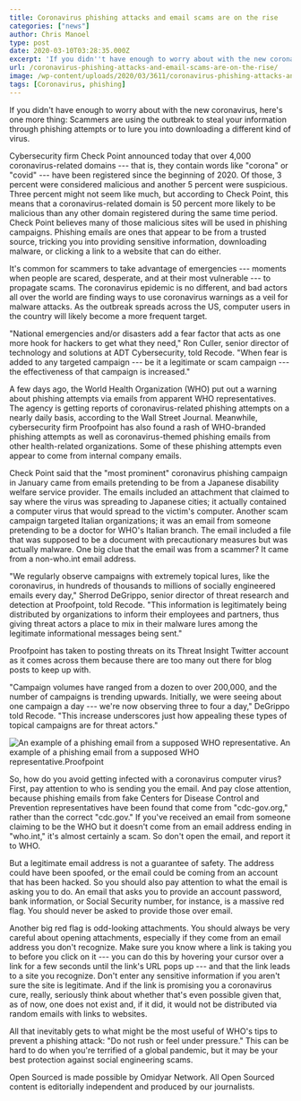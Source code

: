 ```yaml
---
title: Coronavirus phishing attacks and email scams are on the rise
categories: ["news"]
author: Chris Manoel
type: post
date: 2020-03-10T03:28:35.000Z
excerpt: 'If you didn''t have enough to worry about with the new coronavirus, here''s one more thing: Scammers are using the outbreak to steal your information through phishing attempts or to lure you into downloading a different kind of virus. Cybersecurity firm Check Point announced today that over 4,000 coronavirus-related domains --- that is, they contain&hellip;'
url: /coronavirus-phishing-attacks-and-email-scams-are-on-the-rise/
image: /wp-content/uploads/2020/03/3611/coronavirus-phishing-attacks-and-email-scams-are-on-the-rise.jpg
tags: [Coronavirus, phishing]
---
```


If you didn't have enough to worry about with the new coronavirus, here's one more thing: Scammers are using the outbreak to steal your information through phishing attempts or to lure you into downloading a different kind of virus.

Cybersecurity firm Check Point announced today that over 4,000 coronavirus-related domains --- that is, they contain words like "corona" or "covid" --- have been registered since the beginning of 2020. Of those, 3 percent were considered malicious and another 5 percent were suspicious. Three percent might not seem like much, but according to Check Point, this means that a coronavirus-related domain is 50 percent more likely to be malicious than any other domain registered during the same time period. Check Point believes many of those malicious sites will be used in phishing campaigns. Phishing emails are ones that appear to be from a trusted source, tricking you into providing sensitive information, downloading malware, or clicking a link to a website that can do either.

It's common for scammers to take advantage of emergencies --- moments when people are scared, desperate, and at their most vulnerable --- to propagate scams. The coronavirus epidemic is no different, and bad actors all over the world are finding ways to use coronavirus warnings as a veil for malware attacks. As the outbreak spreads across the US, computer users in the country will likely become a more frequent target.

"National emergencies and/or disasters add a fear factor that acts as one more hook for hackers to get what they need," Ron Culler, senior director of technology and solutions at ADT Cybersecurity, told Recode. "When fear is added to any targeted campaign --- be it a legitimate or scam campaign --- the effectiveness of that campaign is increased."

A few days ago, the World Health Organization (WHO) put out a warning about phishing attempts via emails from apparent WHO representatives. The agency is getting reports of coronavirus-related phishing attempts on a nearly daily basis, according to the Wall Street Journal. Meanwhile, cybersecurity firm Proofpoint has also found a rash of WHO-branded phishing attempts as well as coronavirus-themed phishing emails from other health-related organizations. Some of these phishing attempts even appear to come from internal company emails.

Check Point said that the "most prominent" coronavirus phishing campaign in January came from emails pretending to be from a Japanese disability welfare service provider. The emails included an attachment that claimed to say where the virus was spreading to Japanese cities; it actually contained a computer virus that would spread to the victim's computer. Another scam campaign targeted Italian organizations; it was an email from someone pretending to be a doctor for WHO's Italian branch. The email included a file that was supposed to be a document with precautionary measures but was actually malware. One big clue that the email was from a scammer? It came from a non-who.int email address.

"We regularly observe campaigns with extremely topical lures, like the coronavirus, in hundreds of thousands to millions of socially engineered emails every day," Sherrod DeGrippo, senior director of threat research and detection at Proofpoint, told Recode. "This information is legitimately being distributed by organizations to inform their employees and partners, thus giving threat actors a place to mix in their malware lures among the legitimate informational messages being sent."

Proofpoint has taken to posting threats on its Threat Insight Twitter account as it comes across them because there are too many out there for blog posts to keep up with.

"Campaign volumes have ranged from a dozen to over 200,000, and the number of campaigns is trending upwards. Initially, we were seeing about one campaign a day --- we're now observing three to four a day," DeGrippo told Recode. "This increase underscores just how appealing these types of topical campaigns are for threat actors."

![An example of a phishing email from a supposed WHO representative.](https://cdn.vox-cdn.com/thumbor/6Kn1LnMSHyPyiWGuAIuTfKAUtPY=/0x0:874x747/1200x0/filters:focal(0x0:874x747):no_upscale()/cdn.vox-cdn.com/uploads/chorus_asset/file/19769605/proofpoint_virus.png)  An example of a phishing email from a supposed WHO representative.Proofpoint

So, how do you avoid getting infected with a coronavirus computer virus? First, pay attention to who is sending you the email. And pay close attention, because phishing emails from fake Centers for Disease Control and Prevention representatives have been found that come from "cdc-gov.org," rather than the correct "cdc.gov." If you've received an email from someone claiming to be the WHO but it doesn't come from an email address ending in "who.int," it's almost certainly a scam. So don't open the email, and report it to WHO.

But a legitimate email address is not a guarantee of safety. The address could have been spoofed, or the email could be coming from an account that has been hacked. So you should also pay attention to what the email is asking you to do. An email that asks you to provide an account password, bank information, or Social Security number, for instance, is a massive red flag. You should never be asked to provide those over email.

Another big red flag is odd-looking attachments. You should always be very careful about opening attachments, especially if they come from an email address you don't recognize. Make sure you know where a link is taking you to before you click on it --- you can do this by hovering your cursor over a link for a few seconds until the link's URL pops up --- and that the link leads to a site you recognize. Don't enter any sensitive information if you aren't sure the site is legitimate. And if the link is promising you a coronavirus cure, really, seriously think about whether that's even possible given that, as of now, one does not exist and, if it did, it would not be distributed via random emails with links to websites.

All that inevitably gets to what might be the most useful of WHO's tips to prevent a phishing attack: "Do not rush or feel under pressure." This can be hard to do when you're terrified of a global pandemic, but it may be your best protection against social engineering scams.

Open Sourced is made possible by Omidyar Network. All Open Sourced content is editorially independent and produced by our journalists.
